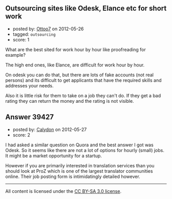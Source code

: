 ## Outsourcing sites like Odesk, Elance etc for short work

- posted by: [Ottoo7](https://stackexchange.com/users/-1/18110-ottoo7) on 2012-05-26
- tagged: `outsourcing`
- score: 1

What are the best sited for work hour by hour like proofreading for example?

The high end ones, like Elance, are difficult for work hour by hour.

On odesk you can do that, but there are lots of fake accounts (not real persons) and its difficult to get applicants that have the required skills and addresses your needs.

Also it is little risk for them to  take on a job they can't do.  If they get a bad rating they can return the money and the rating is not visible.



## Answer 39427

- posted by: [Calydon](https://stackexchange.com/users/-1/18118-calydon) on 2012-05-27
- score: 2

I had asked a similar question on Quora and the best answer I got was Odesk. So it seems like there are not a lot of options for hourly (small) jobs. It might be a market opportunity for a  startup.

However if you are primarily interested in translation services than you should look at ProZ which is one of the largest translator communities online. Their job posting form is intimidatingly detailed however.



---

All content is licensed under the [CC BY-SA 3.0 license](https://creativecommons.org/licenses/by-sa/3.0/).
